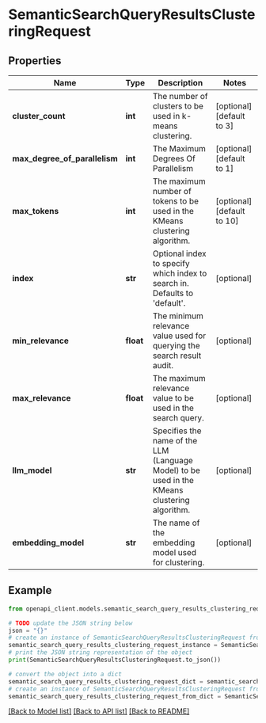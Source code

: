 # SemanticSearchQueryResultsClusteringRequest


## Properties

Name | Type | Description | Notes
------------ | ------------- | ------------- | -------------
**cluster_count** | **int** | The number of clusters to be used in k-means clustering. | [optional] [default to 3]
**max_degree_of_parallelism** | **int** | The Maximum Degrees Of Parallelism | [optional] [default to 1]
**max_tokens** | **int** | The maximum number of tokens to be used in the KMeans clustering algorithm. | [optional] [default to 10]
**index** | **str** | Optional index to specify which index to search in. Defaults to &#39;default&#39;. | [optional] 
**min_relevance** | **float** | The minimum relevance value used for querying the search result audit. | [optional] 
**max_relevance** | **float** | The maximum relevance value to be used in the search query. | [optional] 
**llm_model** | **str** | Specifies the name of the LLM (Language Model) to be used in the KMeans clustering algorithm. | [optional] 
**embedding_model** | **str** | The name of the embedding model used for clustering. | [optional] 

## Example

```python
from openapi_client.models.semantic_search_query_results_clustering_request import SemanticSearchQueryResultsClusteringRequest

# TODO update the JSON string below
json = "{}"
# create an instance of SemanticSearchQueryResultsClusteringRequest from a JSON string
semantic_search_query_results_clustering_request_instance = SemanticSearchQueryResultsClusteringRequest.from_json(json)
# print the JSON string representation of the object
print(SemanticSearchQueryResultsClusteringRequest.to_json())

# convert the object into a dict
semantic_search_query_results_clustering_request_dict = semantic_search_query_results_clustering_request_instance.to_dict()
# create an instance of SemanticSearchQueryResultsClusteringRequest from a dict
semantic_search_query_results_clustering_request_from_dict = SemanticSearchQueryResultsClusteringRequest.from_dict(semantic_search_query_results_clustering_request_dict)
```
[[Back to Model list]](../README.md#documentation-for-models) [[Back to API list]](../README.md#documentation-for-api-endpoints) [[Back to README]](../README.md)


